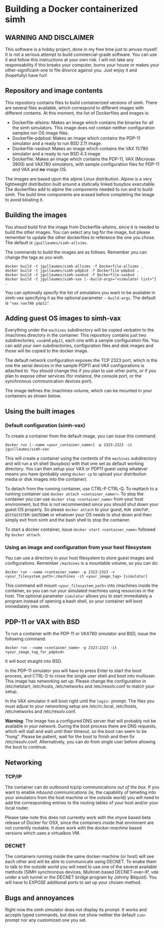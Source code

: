 # Building a Docker containerized simh

## WARNING AND DISCLAIMER

This software is a hobby project, done in my free time just to amuse myself. It is not a serious attempt to build commercial-grade software. You can use it and follow this instructions at your own risk. I will not take any responsability if this breaks your computer, burns your house or makes your other-significant-one to file divorce against you. Just enjoy it and (hopefully) have fun!

## Repository and image contents

This repository contains files to build containerized versions of simh. There are several files available, which correspond to different images with different contents. At this moment, the list of Dockerfiles and images is:

- Dockerfile-allsims: Makes an image which contains the binaries for all the simh simulators. This image does not contain neither configuration samples nor OS image files.
- Dockerfile-pdpbsd: Makes an image which contains the PDP-11 simulator and a ready to run BSD 2.11 image.
- Dockerfile-vaxbsd: Makes an image which contains the VAX 11/780 simulator and a ready to run BSD 4.3 image.
- Dockerfile: Makes an image which contains the PDP-11, VAX (Microvax 3900) and VAX780 simulators, with sample configuration files for PDP-11 and VAX and **no** image OS.

The images are based upon the alpine Linux distribution. Alpine is a very lightweight distribution built around a statically linked busybox executable. The dockerfiles add to alpine the components needed to run and to build simh. The build time components are erased before completing the image to avoid bloating it.

## Building the images

You shoud build first the image from Dockerfile-allsims, since it is needed to build the other images. You can select any tag for the image, but please remember to update the other dockerfiles to reference the one you chose. The default is ```jguillaumes/simh-allsims```.

The commands to build the images are as follows. Remember you can change the tags as you wish.

```
docker build -t jgullaumes/simh-allsims -f Dockerfile-allsims .
docker build -t jgullaumes/simh-pdpbsd -f Dockerfile-pdpbsd .
docker build -t jgullaumes/simh-vaxbsd -f Dockerfile-vaxbsd .
docker build -t jgullaumes/simh-vax [--build-args="<simulator list>"] .
```

You can optionally specify the list of simulators you want to be available in simh-vax specifying it as the optional parameter ```--build-args```. The default is ```"vax vax780 pdp11"```.



## Adding guest OS images to simh-vax

Everything under the ```machines``` subdirectory will be copied verbatim to the /machines directory in the container. This repository
contains just two subdirectories, ```vax```and ```pdp11```, each one with a sample configuration file. You can add your own subdirectories,
configuration files and disk images and those will be copied to the docker image.

The default network configuration exposes the TCP 2323 port, which is the one the serial devices in the sample PDP11 and VAX configurations
is attached to. You should change this if you plan to use other ports, or if you plan to expose other services (for instance,
the console port, or the synchronous communication devices port).

The image defines the /machines volume, which can be mounted in your containers as shown below.

## Using the built images

### Default configuration (simh-vax)

To create a container from the default image, you can issue this command:

```
docker run [--name <your_container_name>] -p 2323:2323 -it jguillaumes/simh-vax
```
This will create a container using the contents of the ```machines``` subdirectory and will run a sh shell (busybox) with that one set as
default working directory. You can then setup your VAX or PDP11 guest using whatever means you have (probably using ```docker cp```
to upload your distribution media or disk images into the container).

To detach from the running container, use CTRL-P CTRL-Q. To reattach to a running container use ```docker attach <container_namer>```. To stop the container you can use ```docker stop <container_name>``` from your host environment, but this is not recommended since you should shut down your guest OS properly. So please ```docker attach``` to your guest, ```RUN $SHUTUP```, ```@SYS$SYSTEM:SHUTDOWN```  or whatever your OS needs to shut down and then simply exit from simh and the bash shell to stop the container.

To start a docker container, issue ```docker start <container_name>``` followed by ```docker attach```.

### Using an image and configuration from your host filesystem

You can use a directory in your host filesystem to store guest images and configurations. Remember ```/machines``` is a mountable volume, so you can do:

```
docker run --name <container_name> -p 2323:2323 -v <your_filesystem_path>:/machines -it <your_image_tag> [simulator]
```

This command will mount ```<your_filesystem_path>``` into /machines inside the container, so you can run your simulated machines using resources in the host. The optional parameter ```simulator``` allows you to start immediately a program instead of opening a bash shell,
so your container will boot immediately into simh.

## PDP-11 or VAX with BSD

To run a container with the PDP-11 or VAX780 simulator and BSD, issue the following command:

```
docker run --name <container_name> -p 2323:2323 -it <your_image_tag_for_pdpbsd>
```
It will boot straight into BSD.

In the PDP-11 simulator you will have to press Enter to start the boot process, and CTRL-D to close the single user shell and boot into multiuser. This image has networking set up. Please change the configuration in /etc/netstart, /etc/hosts, /etc/networks and /etc/resolv.conf to match your setup.

In the VAX simulator it will boot right until the ```login:``` prompt. The files you must adjust to your networking setup are /etc/rc.local, /etc/hosts, /etc/networks and /etc/resolv.conf.

**Warning**: The image has a configured DNS server that will probably not be available in your network. During the boot process there are DNS requests, which will stall and wait until their timeout, so the boot can seem to be "hung". Please be patient, wait for the boot to finish and then fix /etc/resolv.conf. Alternatively, you can do from single user before allowing the boot to continue.


## Networking

### TCP/IP

The container can do outbound tcp/ip communications _out of the box_. If you want to enable inbound communications (ie, the capability of telneting into your simulators from the host machine or the outside world) you will need to add the corresponding entries to the routing tables of your host and/or your local router.

Please take note this does not currently work with the xhyve based beta release of Docker for OSX, since the containers inside that environent are not currently routable. It does work with the _docker-machine_ based versions which uses a virtualbox VM.

### DECNET

The containers running inside the same docker-machine (or host) will see each other and will be able to communicate using DECNET. To enabe them to talk to the outside world you will need to use one of the several available methods (SIMH synchronous devices, Multinet-based DECNET-over-IP, vde under a ssh tunnel or the DECNET bridge program by Johnny Bilquist). You will have to EXPOSE additional ports to set up your chosen method.

## Bugs and annoyances

Right now the simh simulator does not display its prompt. It works and accepts typed commands, but does not show neither the default ```sim>``` prompt nor any customized one you set.
